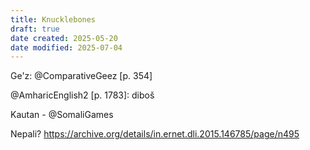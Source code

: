 ```yaml
---
title: Knucklebones
draft: true
date created: 2025-05-20
date modified: 2025-07-04
---
```


Ge'z: @ComparativeGeez [p. 354]

@AmharicEnglish2 [p. 1783]: diboš

Kautan - @SomaliGames

Nepali? https://archive.org/details/in.ernet.dli.2015.146785/page/n495